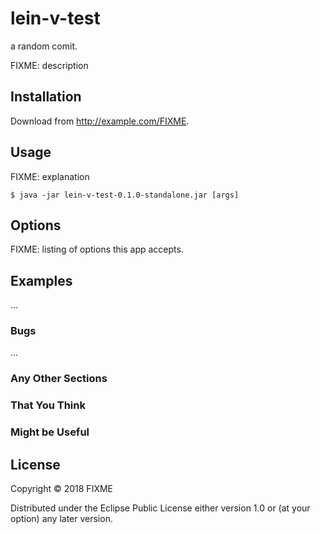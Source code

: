 # lein-v-test

a random comit. 

FIXME: description

## Installation

Download from http://example.com/FIXME.

## Usage

FIXME: explanation

    $ java -jar lein-v-test-0.1.0-standalone.jar [args]

## Options

FIXME: listing of options this app accepts.

## Examples

...

### Bugs

...

### Any Other Sections
### That You Think
### Might be Useful

## License

Copyright © 2018 FIXME

Distributed under the Eclipse Public License either version 1.0 or (at
your option) any later version.
